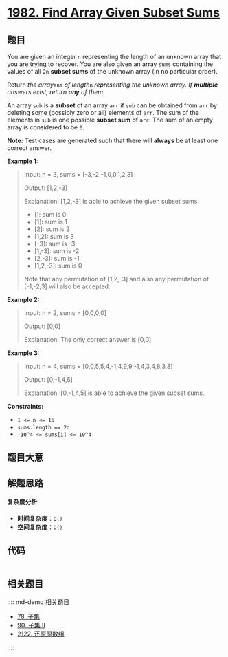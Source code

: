 # [1982. Find Array Given Subset Sums](https://leetcode.com/problems/find-array-given-subset-sums/)

## 题目

You are given an integer `n` representing the length of an unknown array that
you are trying to recover. You are also given an array `sums` containing the
values of all `2n` **subset sums** of the unknown array (in no particular
order).

Return _the array_`ans` _of length_`n` _representing the unknown array. If
**multiple** answers exist, return **any** of them_.

An array `sub` is a **subset** of an array `arr` if `sub` can be obtained from
`arr` by deleting some (possibly zero or all) elements of `arr`. The sum of
the elements in `sub` is one possible **subset sum** of `arr`. The sum of an
empty array is considered to be `0`.

**Note:** Test cases are generated such that there will **always** be at least
one correct answer.

**Example 1:**

> Input: n = 3, sums = [-3,-2,-1,0,0,1,2,3]
>
> Output: [1,2,-3]
>
> Explanation: [1,2,-3] is able to achieve the given subset sums:
>
> - []: sum is 0
> - [1]: sum is 1
> - [2]: sum is 2
> - [1,2]: sum is 3
> - [-3]: sum is -3
> - [1,-3]: sum is -2
> - [2,-3]: sum is -1
> - [1,2,-3]: sum is 0
>
> Note that any permutation of [1,2,-3] and also any permutation of [-1,-2,3] will also be accepted.

**Example 2:**

> Input: n = 2, sums = [0,0,0,0]
>
> Output: [0,0]
>
> Explanation: The only correct answer is [0,0].

**Example 3:**

> Input: n = 4, sums = [0,0,5,5,4,-1,4,9,9,-1,4,3,4,8,3,8]
>
> Output: [0,-1,4,5]
>
> Explanation: [0,-1,4,5] is able to achieve the given subset sums.

**Constraints:**

- `1 <= n <= 15`
- `sums.length == 2n`
- `-10^4 <= sums[i] <= 10^4`

## 题目大意

## 解题思路

#### 复杂度分析

- **时间复杂度**：`O()`
- **空间复杂度**：`O()`

## 代码

```javascript

```

## 相关题目

:::: md-demo 相关题目

- [78. 子集](https://leetcode.com/problems/subsets)
- [90. 子集 II](https://leetcode.com/problems/subsets-ii)
- [2122. 还原原数组](https://leetcode.com/problems/recover-the-original-array)

::::
